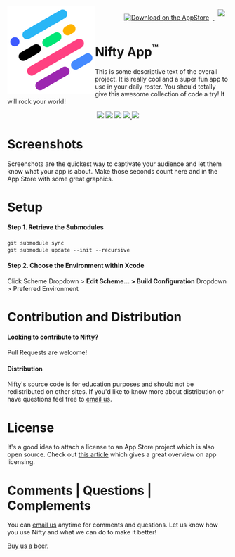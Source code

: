 <!-- Project Logo -->
<img src='Resources/Placeholder/LogoHolder.png' width=200px align="left">

<!-- Main Header Links -->
<div align="right"><a href="https://itunes.apple.com/us/app/apple-store/id375380948?mt=8" target="_blank">
<img src='https://devimages.apple.com.edgekey.net/app-store/marketing/guidelines/images/badge-download-on-the-app-store.svg' height=32px style="margin:8px;" alt="Download on the AppStore">
</a>
<a href="https://play.google.com/store/apps/details?id=com.google.android.googlequicksearchbox" target="_blank">
<img src='http://i.imgur.com/EFGjDDY.png' height=32px style="margin:8px;">
</a></div>

<!-- Project Title -->
<h1>Nifty App<sup>&#153;</sup></h1>

This is some descriptive text of the overall project. It is really cool and a super fun app to use in your daily roster. You should totally give this awesome collection of code a try! It will rock your world!

<!-- Shields -->
<p align="center">
<img src="https://img.shields.io/badge/License-MIT-blue.svg">
<img src="https://img.shields.io/badge/Platform-ios | android-lightgrey.svg">
<img src="https://img.shields.io/badge/Downloads-1k/month-brightgreen.svg">
<a href="https://beerpay.io/">
  <img src="https://img.shields.io/badge/Beerpay-$0-red.svg">
</a>
<a href="https://itunes.apple.com/us/app/apple-store/id375380948?mt=8">
  <img src="https://img.shields.io/badge/Rating-&starf;&starf;&starf;&starf;&star;-brightgreen.svg">
</a>
</p>


# Screenshots
Screenshots are the quickest way to captivate your audience and let them know what your app is about. Make those seconds count here and in the App Store with some great graphics.

# Setup
#### Step 1. Retrieve the Submodules
```
git submodule sync
git submodule update --init --recursive
```

#### Step 2. Choose the Environment within Xcode
Click Scheme Dropdown > **Edit Scheme... > Build Configuration** Dropdown > Preferred Environment


# Contribution and Distribution
#### Looking to contribute to Nifty?
Pull Requests are welcome!

#### Distribution
Nifty's source code is for education purposes and should not be redistributed on other sites. If you'd like to know more about distribution or have questions feel free to [email us](mailto:someone@example.com).


# License
It's a good idea to attach a license to an App Store project which is also open source. Check out [this article](http://blog.lazerwalker.com/cortado/2015/07/05/open-source-licenses.html) which gives a great overview on app licensing.


# Comments | Questions | Complements
You can [email us](mailto:someone@example.com) anytime for comments and questions. Let us know how you use Nifty and what we can do to make it better!

[Buy us a beer.](https://beerpay.io/)
